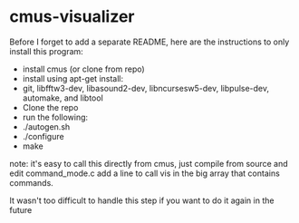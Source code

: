 # cmus-visualizer

Before I forget to add a separate README, here are the instructions to only install this program:
* install cmus (or clone from repo)
* install using apt-get install:
* git, libfftw3-dev, libasound2-dev, libncursesw5-dev, libpulse-dev, automake, and libtool
* Clone the repo
* run the following:
* ./autogen.sh
* ./configure 
* make

note:
it's easy to call this directly from cmus, just compile from source and edit command_mode.c
add a line to call vis in the big array that contains commands.

It wasn't too difficult to handle this step if you want to do it again in the future
